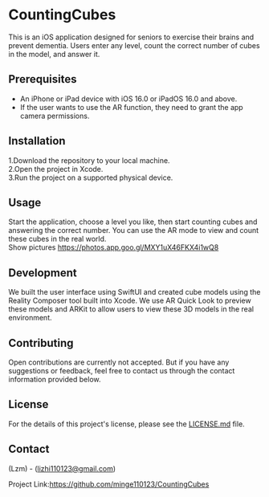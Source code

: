 # CountingCubes

This is an iOS application designed for seniors to exercise their brains and prevent dementia. Users enter any level, count the correct number of cubes in the model, and answer it. 

## Prerequisites

- An iPhone or iPad device with iOS 16.0 or iPadOS 16.0 and above.
- If the user wants to use the AR function, they need to grant the app camera permissions.

## Installation

1.Download the repository to your local machine.   
2.Open the project in Xcode.   
3.Run the project on a supported physical device.

## Usage

Start the application, choose a level you like, then start counting cubes and answering the correct number. You can use the AR mode to view and count these cubes in the real world.   
Show pictures https://photos.app.goo.gl/MXY1uX46FKX4i1wQ8

## Development

We built the user interface using SwiftUI and created cube models using the Reality Composer tool built into Xcode. We use AR Quick Look to preview these models and ARKit to allow users to view these 3D models in the real environment.

## Contributing

Open contributions are currently not accepted. But if you have any suggestions or feedback, feel free to contact us through the contact information provided below.

## License

For the details of this project's license, please see the [LICENSE.md](LICENSE.md) file.

## Contact

(Lzm) - (lizhi110123@gmail.com)

Project Link:https://github.com/minge110123/CountingCubes

